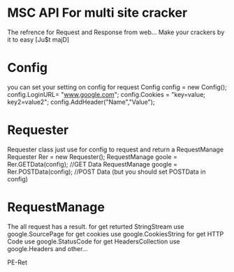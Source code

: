 # MSC API For multi site cracker
The refrence for Request and Response from web...
Make your crackers by it to easy
                                                           [Ju$t majD]
# Config
you can set your setting on config for request
Config config = new Config();
config.LoginURL= "www.google.com";
config.Cookies = "key=value; key2=value2";
config.AddHeader("Name","Value");
# Requester
Requester class just use for config to request and return a RequestManage
Requester Rer = new Requester();
RequestManage goole = Rer.GETData(config); //GET Data
RequestManage google = Rer.POSTData(config); //POST Data (but you should set POSTData in config)
# RequestManage
The all request has a result.
for get returted StringStream use google.SourcePage
for get cookies use google.CookiesString
for get HTTP Code use google.StatusCode
for get HeadersCollection use google.Headers
and other...

PE-Ret
